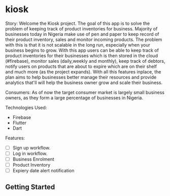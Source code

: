 # kiosk

Story:
Welcome the Kiosk project. The goal of this app is to solve the problem of keeping track of product inventories for business. Majority of businesses today in Nigeria make use of pen and paper to keep record of their product inventory, sales and monitor incoming products. The problem with this is that it is not scalable in the long run, especially when your business begins to grow. With this app users can be able to keep track of product inventories for their businesses which is then stored in the cloud (#firebase), monitor sales (daily,weekly and monthly), keep track of debtors, notify users on products that are about to expire which are on their shelf and much more (as the project expands). With all this features inplace, the plan aims to help businesses better manage their resources and provide analytics that'll will help the business owner grow and scale their business. 

Consumers:
As of now the target consumer market is largely small business owners, as they form a large percentage of businesses in Nigeria.

Technologies Used:
- Firebase
- Flutter
- Dart

Features:
- [ ] Sign up workflow.
- [ ] Log in workflow.
- [ ] Business Enrolment
- [ ] Product Inventory
- [ ] Expiery date alert notification
## Getting Started

